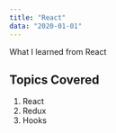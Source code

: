 ```yaml
---
title: "React"
data: "2020-01-01"
---
```


What I learned from React

## Topics Covered

1. React
2. Redux
3. Hooks
